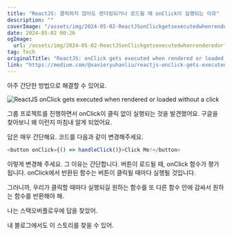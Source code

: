 ```yaml
---
title: "ReactJS: 클릭하지 않아도 렌더링되거나 로드될 때 onClick이 실행되는 이유"
description: ""
coverImage: "/assets/img/2024-05-02-ReactJSonClickgetsexecutedwhenrenderedorloadedwithoutaclick_0.png"
date: 2024-05-02 00:26
ogImage: 
  url: /assets/img/2024-05-02-ReactJSonClickgetsexecutedwhenrenderedorloadedwithoutaclick_0.png
tag: Tech
originalTitle: "ReactJS: onClick gets executed when rendered or loaded without a click"
link: "https://medium.com/@xavieryuhanliu/reactjs-onclick-gets-executed-when-rendered-or-loaded-without-a-click-837fc3c71cca"
---
```



아주 간단한 방법으로 해결할 수 있어요.

![ReactJS onClick gets executed when rendered or loaded without a click](/assets/img/2024-05-02-ReactJSonClickgetsexecutedwhenrenderedorloadedwithoutaclick_0.png)

그룹 프로젝트를 진행하면서 onClick이 클릭 없이 실행되는 것을 발견했어요. 구글을 찾아보니 왜 이런지 마침내 알게 되었어요.

답은 매우 간단해요. 코드를 다음과 같이 변경해주세요.

<div class="content-ad"></div>

```js
<button onClick={() => handleClick()}>Click Me!</button>
```

이렇게 변경해 주세요. 그 이유는 간단합니다. 버튼이 로드될 때, onClick 함수가 평가됩니다. onClick에서 반환된 함수는 버튼이 클릭될 때마다 실행될 것입니다.

<div class="content-ad"></div>

그러니까, 우리가 클릭할 때마다 실행되길 원하는 함수를 또 다른 함수 안에 감싸서 원하는 함수를 반환해야 해.

나는 스택오버플로우에 답을 찾았어.

내 블로그에서도 이 스토리를 찾을 수 있어.